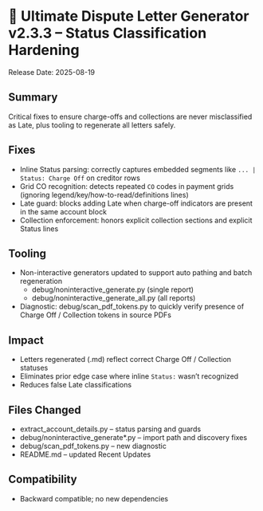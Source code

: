 # 🚀 Ultimate Dispute Letter Generator v2.3.3 – Status Classification Hardening

Release Date: 2025-08-19

## Summary
Critical fixes to ensure charge-offs and collections are never misclassified as Late, plus tooling to regenerate all letters safely.

## Fixes
- Inline Status parsing: correctly captures embedded segments like `... | Status: Charge Off` on creditor rows
- Grid CO recognition: detects repeated `CO` codes in payment grids (ignoring legend/key/how-to-read/definitions lines)
- Late guard: blocks adding Late when charge-off indicators are present in the same account block
- Collection enforcement: honors explicit collection sections and explicit Status lines

## Tooling
- Non-interactive generators updated to support auto pathing and batch regeneration
  - debug/noninteractive_generate.py (single report)
  - debug/noninteractive_generate_all.py (all reports)
- Diagnostic: debug/scan_pdf_tokens.py to quickly verify presence of Charge Off / Collection tokens in source PDFs

## Impact
- Letters regenerated (.md) reflect correct Charge Off / Collection statuses
- Eliminates prior edge case where inline `Status:` wasn’t recognized
- Reduces false Late classifications

## Files Changed
- extract_account_details.py – status parsing and guards
- debug/noninteractive_generate*.py – import path and discovery fixes
- debug/scan_pdf_tokens.py – new diagnostic
- README.md – updated Recent Updates

## Compatibility
- Backward compatible; no new dependencies
